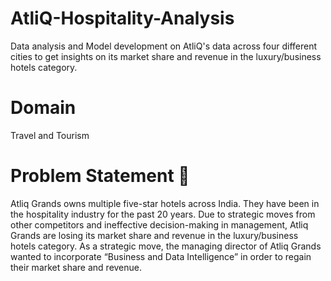 # AtliQ-Hospitality-Analysis
Data analysis and Model development on AtliQ's data across four different cities to get insights on its market share and revenue in the luxury/business hotels category. 

# Domain 
Travel and Tourism

# Problem Statement 🤔
Atliq Grands owns multiple five-star hotels across India. They have been in the hospitality
industry for the past 20 years. Due to strategic moves from other competitors and ineffective
decision-making in management, Atliq Grands are losing its market share and revenue in the
luxury/business hotels category. As a strategic move, the managing director of Atliq Grands
wanted to incorporate “Business and Data Intelligence” in order to regain their market share
and revenue.


